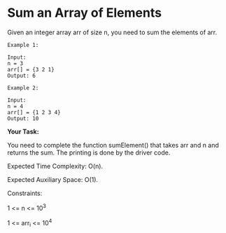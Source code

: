 # Sum an Array of Elements

Given an integer array arr of size n, you need to sum the elements of arr.
```
Example 1:

Input:
n = 3
arr[] = {3 2 1}
Output: 6
```
```
Example 2:

Input:
n = 4
arr[] = {1 2 3 4}
Output: 10
```

**Your Task:**

You need to complete the function sumElement() that takes arr and n and returns the sum. The printing is done by the driver code.

Expected Time Complexity: O(n).

Expected Auxiliary Space: O(1).

Constraints:

1 <= n <= 10<sup>3</sup>

1 <= arr<sub>i</sub> <= 10<sup>4</sup>